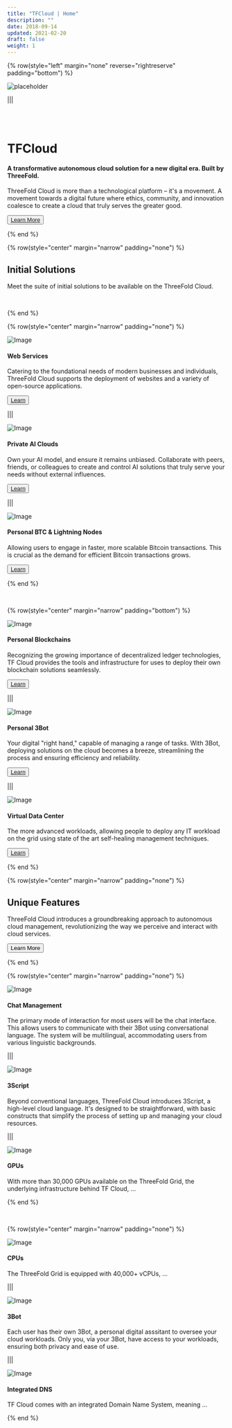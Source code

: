 ```yaml
---
title: "TFCloud | Home"
description: ""
date: 2018-09-14
updated: 2021-02-20
draft: false
weight: 1
---
```


<!-- section 1 (header) -->

{% row(style="left" margin="none" reverse="rightreserve" padding="bottom") %}

![placeholder](./img/cloud_home.png#mx-auto)

|||

<div class="px-4 md:px-16 lg:px-28">

<br>
<br>

# TFCloud

#### A transformative autonomous cloud solution for a new digital era. Built by ThreeFold.

ThreeFold Cloud is more than a technological platform – it's a movement. A movement towards a digital future where ethics, community, and innovation coalesce to create a cloud that truly serves the greater good.

<button>[Learn More](/about)</button>

</div>

{% end %}

<!-- section 3 features title -->

{% row(style="center" margin="narrow" padding="none") %}

## Initial Solutions

Meet the suite of initial solutions to be available on the ThreeFold Cloud.

<br>

{% end %}

{% row(style="center" margin="narrow" padding="none") %}

<div class="mx-4 my-4">

![Image](./img/web_services.png#sm#mx-auto)

#### Web Services
Catering to the foundational needs of modern businesses and individuals, ThreeFold Cloud supports the deployment of websites and a variety of open-source applications.

<button>[Learn](/)</button>

</div>

|||

<div class="mx-4 my-4">

![Image](./img/personal_ai.png#sm#mx-auto)

#### Private AI Clouds
Own your AI model, and ensure it remains unbiased. Collaborate with peers, friends, or colleagues to create and control AI solutions that truly serve your needs without external influences.

<button>[Learn](/)</button>

</div>

|||

<div class="mx-4 my-4">

![Image](./img/personal_btc.png#sm#mx-auto)

#### Personal BTC & Lightning Nodes
Allowing users to engage in faster, more scalable Bitcoin transactions. This is crucial as the demand for efficient Bitcoin transactions grows.

<button>[Learn](/)</button>

</div>

{% end %}

<br>

{% row(style="center" margin="narrow" padding="bottom") %}

<div class="mx-4 my-4">

![Image](./img/personal_blockchains.png#sm#mx-auto)

#### Personal Blockchains
Recognizing the growing importance of decentralized ledger technologies, TF Cloud provides the tools and infrastructure for uses to deploy their own blockchain solutions seamlessly.

<button>[Learn](/)</button>

</div>

|||

<div class="mx-4 my-4">

![Image](./img/3bot.png#sm#mx-auto)

#### Personal 3Bot
Your digital "right hand," capable of managing a range of tasks. With 3Bot, deploying solutions on the cloud becomes a breeze, streamlining the process and ensuring efficiency and reliability.

<button>[Learn](/)</button>

</div>

|||

<div class="mx-4 my-4">

![Image](./img/virtual_data_center.png#sm#mx-auto)

#### Virtual Data Center
The more advanced workloads, allowing people to deploy any IT workload on the grid using state of the art self-healing management techniques.

<button>[Learn](/)</button>

</div>

{% end %}

<!-- section 3 features title -->

{% row(style="center" margin="narrow" padding="none") %}

## Unique Features

ThreeFold Cloud introduces a groundbreaking approach to autonomous cloud management, revolutionizing the way we perceive and interact with cloud services.

<button onclick="/how">
  Learn More
</button>

<br>

{% end %}

{% row(style="center" margin="narrow" padding="none") %}

<div class="mx-4 my-4">

![Image](./img/automated.png#sm#mx-auto)

#### Chat Management
The primary mode of interaction for most users will be the chat interface. This allows users to communicate with their 3Bot using conversational language. The system will be multilingual, accommodating users from various linguistic backgrounds.

</div>

|||

<div class="mx-4 my-4">

![Image](./img/compatible.png#sm#mx-auto)

#### 3Script
Beyond conventional languages, ThreeFold Cloud introduces 3Script, a high-level cloud language. It's designed to be straightforward, with basic constructs that simplify the process of setting up and managing your cloud resources.

</div>

|||

<div class="mx-4 my-4">

![Image](./img/legal.png#sm#mx-auto)

#### GPUs
With more than 30,000 GPUs available on the ThreeFold Grid, the underlying infrastructure behind TF Cloud, ...

</div>

{% end %}

<br>

{% row(style="center" margin="narrow" padding="none") %}

<div class="mx-4 my-4">

![Image](./img/flexible.png#sm#mx-auto)

#### CPUs
The ThreeFold Grid is equipped with 40,000+ vCPUs, ...

</div>

|||

<div class="mx-4 my-4">

![Image](./img/sovereign.png#sm#mx-auto)

#### 3Bot
Each user has their own 3Bot, a personal digital asssitant to oversee your cloud workloads. Only you, via your 3Bot, have access to your workloads, ensuring both privacy and ease of use.

</div>

|||

<div class="mx-4 my-4">

![Image](./img/tech.png#sm#mx-auto)

#### Integrated DNS
TF Cloud comes with an integrated Domain Name System, meaning ...

</div>

{% end %}